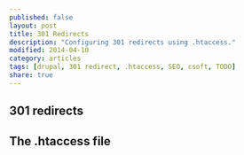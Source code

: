 ```yaml
---
published: false
layout: post
title: 301 Redirects
description: "Configuring 301 redirects using .htaccess."
modified: 2014-04-10
category: articles
tags: [drupal, 301 redirect, .htaccess, SEO, csoft, TODO]
share: true
---
```


## 301 redirects

## The .htaccess file


